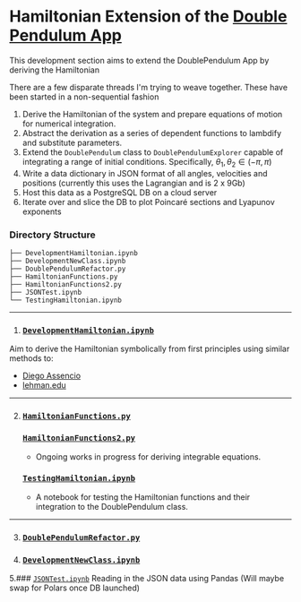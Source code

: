 # Hamiltonian Extension of the [Double Pendulum App](https://github.com/pineapple-bois/Double_Pendulum_App/tree/main)

This development section aims to extend the DoublePendulum App by deriving the Hamiltonian

There are a few disparate threads I'm trying to weave together. These have been started in a non-sequential fashion

1. Derive the Hamiltonian of the system and prepare equations of motion for numerical integration.
2. Abstract the derivation as a series of dependent functions to lambdify and substitute parameters.
3. Extend the `DoublePendulum` class to `DoublePendulumExplorer` capable of integrating a range of initial conditions. Specifically, $\theta_1, \theta_2 \in (-\pi, \pi)$
4. Write a data dictionary in JSON format of all angles, velocities and positions (currently this uses the Lagrangian and is 2 x 9Gb)
5. Host this data as a PostgreSQL DB on a cloud server
6. Iterate over and slice the DB to plot Poincaré sections and Lyapunov exponents


### Directory Structure

```
├── DevelopmentHamiltonian.ipynb
├── DevelopmentNewClass.ipynb
├── DoublePendulumRefactor.py
├── HamiltonianFunctions.py
├── HamiltonianFunctions2.py
├── JSONTest.ipynb
└── TestingHamiltonian.ipynb
```

----

1. ### [`DevelopmentHamiltonian.ipynb`](DevelopmentHamiltonian.ipynb)

Aim to derive the Hamiltonian symbolically from first principles using similar methods to:
- [Diego Assencio](https://dassencio.org/46)
- [lehman.edu](https://www.lehman.edu/faculty/dgaranin/Mechanics/ProblemSet-Fall-2006-4-Solution.pdf)


----

2.
   ### [`HamiltonianFunctions.py`](HamiltonianFunctions.py)
   ### [`HamiltonianFunctions2.py`](HamiltonianFunctions2.py) 
     - Ongoing works in progress for deriving integrable equations.
   ### [`TestingHamiltonian.ipynb`](TestingHamiltonian.ipynb)
     - A notebook for testing the Hamiltonian functions and their integration to the DoublePendulum class.

----

3. ### [`DoublePendulumRefactor.py`](DoublePendulumRefactor.py)
4. ### [`DevelopmentNewClass.ipynb`](DevelopmentNewClass.ipynb)

    
5.### [`JSONTest.ipynb`](JSONTest.ipynb)
Reading in the JSON data using Pandas (Will maybe swap for Polars once DB launched)



